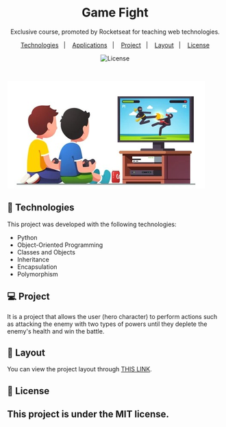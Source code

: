 <h1 align="center"> Game Fight </h1>

<p align="center">
Exclusive course, promoted by Rocketseat for teaching web technologies.
</p>

<p align="center">
  <a href="#-tecnologias">Technologies</a>&nbsp;&nbsp;&nbsp;|&nbsp;&nbsp;&nbsp;
  <a href="#-applications">Applications</a>&nbsp;&nbsp;&nbsp;|&nbsp;&nbsp;&nbsp;
  <a href="#-projeto">Project</a>&nbsp;&nbsp;&nbsp;|&nbsp;&nbsp;&nbsp;
  <a href="#-layout">Layout</a>&nbsp;&nbsp;&nbsp;|&nbsp;&nbsp;&nbsp;
  <a href="#memo-licença">License</a>
</p>

<p align="center">
  <img alt="License" src="https://img.shields.io/static/v1?label=license&message=MIT&color=49AA26&labelColor=000000">
</p>

<br>

![ContactList](./assets/two-boys-kids-sitting-tv-260nw-1336330697.jpg)

## 🚀 Technologies

This project was developed with the following technologies:

- Python
- Object-Oriented Programming
- Classes and Objects
- Inheritance
- Encapsulation
- Polymorphism

## 💻 Project

It is a project that allows the user (hero character) to perform actions such as attacking the enemy with two types of powers until they deplete the enemy's health and win the battle.

## 🔖 Layout

You can view the project layout through [THIS LINK](https://github.com/Tavinhoviana/GameFight).

## :memo: License

This project is under the MIT license.
---